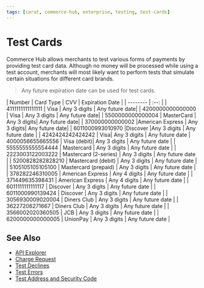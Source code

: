 ```yaml
---
tags: [carat, commerce-hub, enterprise, testing, test-cards]
---
```



# Test Cards

Commerce Hub allows merchants to test various forms of payments by providing test card data. Although no money will be processed while using a test account, merchants will most likely want to perform tests that simulate certain situations for different card brands.


<!-- theme: info -->
>Any future expiration date can be used for test cards.

| Number | Card Type | CVV | Expiration Date |
| -------- | :--: |
| 4111111111111111 | Visa | Any 3 digits | Any future date|
| 4200000000000000 | Visa | Any 3 digits | Any future date|
| 5500000000000004 | MasterCard | Any 3 digits| Any future date|
| 370000000000002 |American Express | Any 3 digits| Any future date|
| 6011000993010970 |Discover |Any 3 digits | Any future date |
| 4242424242424242 |	Visa|	Any 3 digits |	Any future date
| 4000056655665556 |	Visa (debit)| Any 3 digits | 	Any future date |
| 5555555555554444 |	Mastercard |	Any 3 digits |	Any future date |
| 2223003122003222 |	Mastercard (2-series) |	Any 3 digits |	Any future date |
| 5200828282828210 |	Mastercard (debit) |	Any 3 digits |	Any future date |
| 5105105105105100 |	Mastercard (prepaid) |	Any 3 digits |	Any future date |
| 378282246310005 |	American Express | 	Any 4 digits |	Any future date |
| 371449635398431 |	American Express |	Any 4 digits |	Any future date |
| 6011111111111117 | Discover |	Any 3 digits |	Any future date |
| 6011000990139424 |	Discover |	Any 3 digits |	Any future date |
| 3056930009020004 |	Diners Club |	Any 3 digits |	Any future date |
| 36227206271667 |	Diners Club |	Any 3 digits |	Any future date |
| 3566002020360505 |	JCB |	Any 3 digits |	Any future date |
| 6200000000000005 |	UnionPay |	Any 3 digits |	Any future date |


## See Also


- [API Explorer](../api/?type=post&path=/payments/v1/charges)
- [Charge Request](path?=docs/Resources/API-Documents/Payments/Charges.md)
- [Test Declines](?path=docs/Resources/Guides/Testing/Test-Declines.md)
- [Test Errors](?path=docs/Resources/Guides/Testing/Test-Errors.md)
- [Test Address and Security Code](?path=docs/Resources/Guides/Testing/Test-Address-Security.md)


